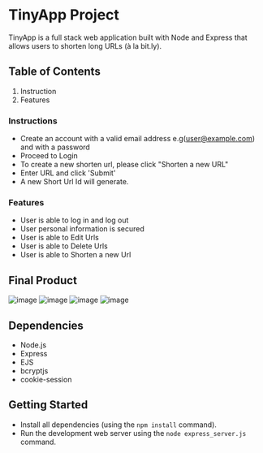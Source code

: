 # TinyApp Project

TinyApp is a full stack web application built with Node and Express that allows users to shorten long URLs (à la bit.ly).

## Table of Contents
1. Instruction
2. Features


###  **Instructions**

- Create an account with a valid email address e.g(user@example.com) and with a password
- Proceed to Login
- To create a new shorten url, please click "Shorten a new URL"
- Enter URL and click 'Submit'
- A new Short Url Id will generate.

### **Features**

- User is able to log in and log out
- User personal information is secured
- User is able to Edit Urls
- User is able to Delete Urls
- User is able to Shorten a new Url




## Final Product

![image](https://github.com/idil-m/tinyapp/assets/96976157/d17b2e8a-72b3-4823-8126-aece1a6410ba)
![image](https://github.com/idil-m/tinyapp/assets/96976157/874db0db-9856-4739-8588-5f32f57bf03f)
![image](https://github.com/idil-m/tinyapp/assets/96976157/0472fa31-7c75-4cd0-9923-44c4614d86cc)
![image](https://github.com/idil-m/tinyapp/assets/96976157/642c6d2f-cd46-47b9-9a5c-2b9d6411797f)









## Dependencies

- Node.js
- Express
- EJS
- bcryptjs
- cookie-session

## Getting Started

- Install all dependencies (using the `npm install` command).
- Run the development web server using the `node express_server.js` command.
